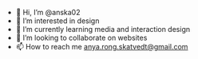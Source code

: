 - 👋 Hi, I’m @anska02
- 👀 I’m interested in design
- 🌱 I’m currently learning media and interaction design
- 💞️ I’m looking to collaborate on websites
- 📫 How to reach me anya.rong.skatvedt@gmail.com

<!---
anska02/anska02 is a ✨ special ✨ repository because its `README.md` (this file) appears on your GitHub profile.
You can click the Preview link to take a look at your changes.
--->
